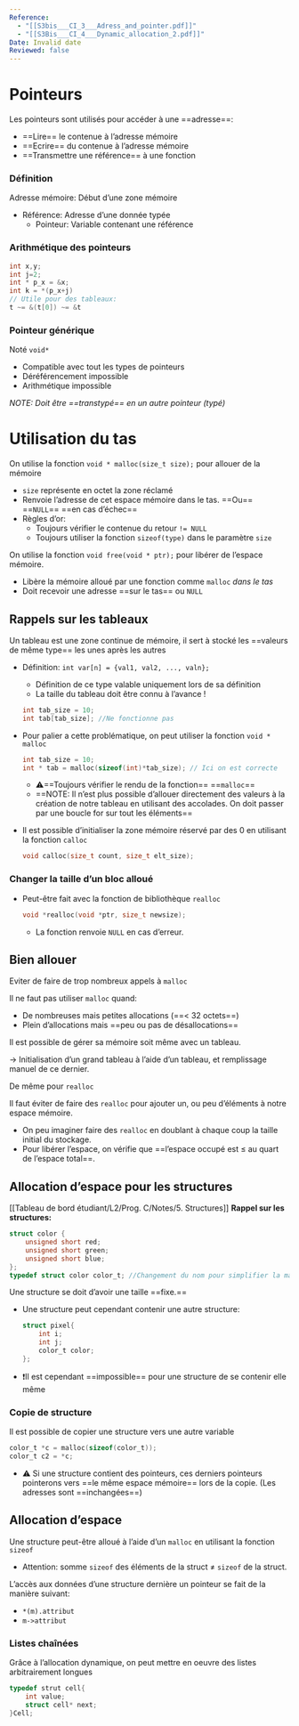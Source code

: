 ```yaml
---
Reference:
  - "[[S3bis___CI_3___Adress_and_pointer.pdf]]"
  - "[[S3Bis___CI_4___Dynamic_allocation_2.pdf]]"
Date: Invalid date
Reviewed: false
---
```

# Pointeurs

Les pointeurs sont utilisés pour accéder à une ==adresse==:

- ==Lire== le contenue à l’adresse mémoire
- ==Ecrire== du contenue à l’adresse mémoire
- ==Transmettre une référence== à une fonction

  

### Définition

Adresse mémoire: Début d’une zone mémoire

- Référence: Adresse d’une donnée typée
    - Pointeur: Variable contenant une référence

  

### Arithmétique des pointeurs

```C
int x,y;
int j=2;
int * p_x = &x;
int k = *(p_x+j) 
// Utile pour des tableaux:
t ~= &(t[0]) ~= &t
```

  

### Pointeur générique

Noté `void*`

- Compatible avec tout les types de pointeurs
- Déréférencement impossible
- Arithmétique impossible

_NOTE: Doit être_ _==transtypé==_ _en un autre pointeur (typé)_

  

# Utilisation du tas

On utilise la fonction `void * malloc(size_t size);` pour allouer de la mémoire

- `size` représente en octet la zone réclamé
- Renvoie l’adresse de cet espace mémoire dans le tas. ==Ou== ==`NULL`== ==en cas d’échec==
- Règles d’or:
    - Toujours vérifier le contenue du retour `!= NULL`
    - Toujours utiliser la fonction `sizeof(type)` dans le paramètre `size`

  

On utilise la fonction `void free(void * ptr);` pour libérer de l’espace mémoire.

- Libère la mémoire alloué par une fonction comme `malloc` _dans le tas_
- Doit recevoir une adresse ==sur le tas== ou `NULL`

  

## Rappels sur les tableaux

Un tableau est une zone continue de mémoire, il sert à stocké les ==valeurs de même type== les unes après les autres

- Définition: `int var[n] = {val1, val2, ..., valn};`
    
    - Définition de ce type valable uniquement lors de sa définition
    - La taille du tableau doit être connu à l’avance !
    
    ```C
    int tab_size = 10;
    int tab[tab_size]; //Ne fonctionne pas 
    ```
    
- Pour palier a cette problématique, on peut utiliser la fonction `void * malloc` 
    
    ```C
    int tab_size = 10;
    int * tab = malloc(sizeof(int)*tab_size); // Ici on est correcte
    ```
    
    - ⚠️==Toujours vérifier le rendu de la fonction== ==`malloc`==
    - ==NOTE: Il n’est plus possible d’allouer directement des valeurs à la création de notre tableau en utilisant des accolades. On doit passer par une boucle for sur tout les éléments==
- Il est possible d’initialiser la zone mémoire réservé par des 0 en utilisant la fonction `calloc`
    
    ```C
    void calloc(size_t count, size_t elt_size);
    ```
    

  

### Changer la taille d’un bloc alloué

- Peut-être fait avec la fonction de bibliothèque `realloc` 
    
    ```C
    void *realloc(void *ptr, size_t newsize);
    ```
    
    - La fonction renvoie `NULL` en cas d’erreur.

  

## Bien allouer

Eviter de faire de trop nombreux appels à `malloc`

Il ne faut pas utiliser `malloc` quand:

- De nombreuses mais petites allocations (==< 32 octets==)
- Plein d’allocations mais ==peu ou pas de désallocations==

Il est possible de gérer sa mémoire soit même avec un tableau.

→ Initialisation d’un grand tableau à l’aide d’un tableau, et remplissage manuel de ce dernier.

De même pour `realloc`

Il faut éviter de faire des `realloc` pour ajouter un, ou peu d’éléments à notre espace mémoire.

- On peu imaginer faire des `realloc` en doublant à chaque coup la taille initial du stockage.
- Pour libérer l’espace, on vérifie que ==l’espace occupé est ≤ au quart de l’espace total==.

## Allocation d’espace pour les structures
[[Tableau de bord étudiant/L2/Prog. C/Notes/5. Structures]]
**Rappel sur les structures:**

```C
struct color {
	unsigned short red;
	unsigned short green;
	unsigned short blue;
};
typedef struct color color_t; //Changement du nom pour simplifier la manipulation de la struct
```

  

Une structure se doit d’avoir une taille ==fixe.==

- Une structure peut cependant contenir une autre structure:
    
    ```C
    struct pixel{
    	int i;
    	int j;
    	color_t color;
    };
    ```
    
- ❗Il est cependant ==impossible== pour une structure de se contenir elle même

### Copie de structure

Il est possible de copier une structure vers une autre variable

```C
color_t *c = malloc(sizeof(color_t));
color_t c2 = *c;
```

- ⚠️ Si une structure contient des pointeurs, ces derniers pointeurs pointerons vers ==le même espace mémoire== lors de la copie. (Les adresses sont ==inchangées==)

  

## Allocation d’espace

Une structure peut-être alloué à l’aide d’un `malloc` en utilisant la fonction `sizeof`

- Attention: somme `sizeof` des éléments de la struct ≠ `sizeof` de la struct.

L’accès aux données d’une structure dernière un pointeur se fait de la manière suivant:

- `*(m).attribut`
- `m->attribut`

### Listes chaînées

Grâce à l’allocation dynamique, on peut mettre en oeuvre des listes arbitrairement longues

```C
typedef strut cell{
	int value;
	struct cell* next;
}Cell;
```